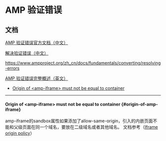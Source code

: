 # AMP 验证错误

## 文档

[AMP 验证错误官方文档（中文）](https://www.ampproject.org/zh_cn/docs/troubleshooting/validation_errors)

[解决验证错误（中文）](https://www.ampproject.org/zh_cn/docs/fundamentals/converting/resolving-errors)

https://www.ampproject.org/zh_cn/docs/fundamentals/converting/resolving-errors

[AMP 验证错误完整概述（英文）](https://github.com/ampproject/amphtml/blob/master/validator/validator-main.protoascii)

* [Origin of &lt;amp-iframe&gt; must not be equal to container](#origin-of-amp-iframe)

---

#### Origin of &lt;amp-iframe&gt; must not be equal to container {#origin-of-amp-iframe}

amp-iframe的sandbox属性如果添加了allow-same-origin，引入的内嵌页面不能和父级页面在同一个域名，要放在二级域名或者其他域名。
文档参考（[Iframe origin policy](https://github.com/ampproject/amphtml/blob/master/spec/amp-iframe-origin-policy.md)）


